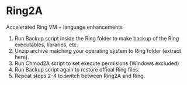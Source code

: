# Ring2A
Accelerated Ring VM + language enhancements

1. Run Backup script inside the Ring folder to make backup of the Ring executables, libraries, etc.
2. Unzip archive matching your operating system to Ring folder (extract here).
3. Run Chmod2A script to set execute permisions (Windows excluded) 
4. Run Backup script again to restore offical Ring files.
5. Repeat steps 2-4 to switch between Ring2A and Ring.
